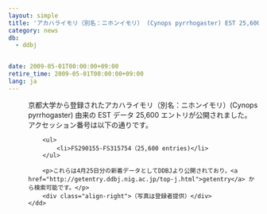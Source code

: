```yaml
---
layout: simple
title: 'アカハライモリ（別名：ニホンイモリ） (Cynops pyrrhogaster) EST 25,600 エントリの新規公開　'
category: news
db:
  - ddbj


date: 2009-05-01T00:00:00+09:00
retire_time: 2009-05-01T00:00:00+09:00
lang: ja
---
```


<dl>
    <dd>京都大学から登録されたアカハライモリ（別名：ニホンイモリ）(Cynops pyrrhogaster) 由来の EST データ 25,600 エントリが公開されました。<br>アクセッション番号は以下の通りです。

        <ul>
            <li>FS290155-FS315754（25,600 entries)</li>
        </ul>

        <p>これらは4月25日分の新着データとしてDDBJより公開されており，<a href="http://getentry.ddbj.nig.ac.jp/top-j.html">getentry</a> から検索可能です。</p>
        <div class="align-right">（写真は登録者提供）</div>
    </dd>
</dl>
